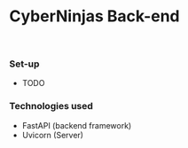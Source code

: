 # CyberNinjas Back-end
<br>

### Set-up
- TODO

### Technologies used
- FastAPI (backend framework)
- Uvicorn (Server)

